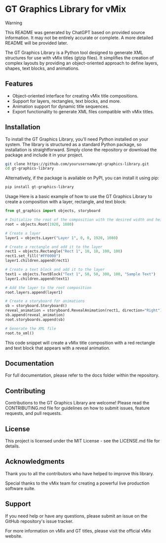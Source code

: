 # GT Graphics Library for vMix

> [!WARNING]  
> This README was generated by ChatGPT based on provided source 
> information. It may not be entirely accurate or complete. 
> A more detailed README will be provided later.


The GT Graphics Library is a Python tool 
designed to generate XML structures 
for use with vMix titles (gtzip files). 
It simplifies the creation of complex layouts 
by providing an object-oriented approach 
to define layers, shapes, text blocks, and animations.

## Features

- Object-oriented interface for creating vMix title compositions.
- Support for layers, rectangles, text blocks, and more.
- Animation support for dynamic title sequences.
- Export functionality to generate XML files compatible with vMix titles.

## Installation

To install the GT Graphics Library, you'll need Python 
installed on your system. The library is structured 
as a standard Python package, so installation is straightforward.
Simply clone the repository or download the package 
and include it in your project.

```bash
git clone https://github.com/yourusername/gt-graphics-library.git
cd gt-graphics-library
```

Alternatively, if the package is available on PyPI, you can install it using pip:
```bash
pip install gt-graphics-library
```

Usage
Here is a basic example of how to use the GT Graphics Library 
to create a composition with a layer, rectangle, and text block:
```python
from gt_graphics import objects, storyboard

# Initialize the root of the composition with the desired width and height
root = objects.Root(1920, 1080)

# Create a layer
layer1 = objects.Layer("Layer 1", 0, 0, 1920, 1080)

# Create a rectangle and add it to the layer
rect1 = objects.Rectangle("Rect 1", 10, 10, 100, 100)
rect1.set_fill("#FF0000")
layer1.children.append(rect1)

# Create a text block and add it to the layer
text1 = objects.TextBlock("Text 1", 50, 50, 300, 100, "Sample Text")
layer1.children.append(text1)

# Add the layer to the root composition
root.layers.append(layer1)

# Create a storyboard for animations
sb = storyboard.Storyboard()
reveal_animation = storyboard.RevealAnimation(rect1, direction="Right")
sb.append(reveal_animation)
root.storyboards.append(sb)

# Generate the XML file
root.to_xml()
```

This code snippet will create a vMix title composition 
with a red rectangle and text block that appears with a reveal animation.

## Documentation
For full documentation, please refer to the docs folder 
within the repository.

## Contributing
Contributions to the GT Graphics Library are welcome! 
Please read the CONTRIBUTING.md file for guidelines 
on how to submit issues, feature requests, and pull requests.

## License
This project is licensed under the MIT License - 
see the LICENSE.md file for details.

## Acknowledgments
Thank you to all the contributors who have helped 
to improve this library.

Special thanks to the vMix team for creating 
a powerful live production software suite.

## Support
If you need help or have any questions, 
please submit an issue on the GitHub repository's issue tracker.

For more information on vMix and GT titles, 
please visit the official vMix website.